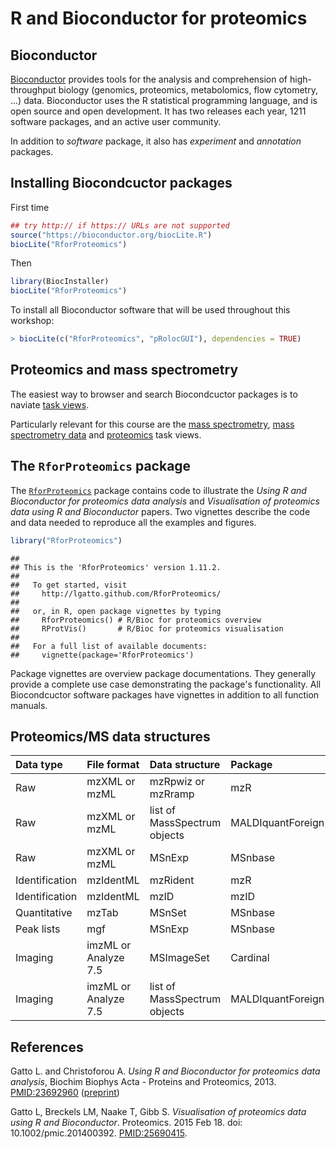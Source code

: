 # R and Bioconductor for proteomics

## Bioconductor

[Bioconductor](http://www.bioconductor.org/) provides tools for the
analysis and comprehension of high-throughput biology (genomics,
proteomics, metabolomics, flow cytometry, ...)  data. Bioconductor
uses the R statistical programming language, and is open source and
open development. It has two releases each year, 1211 software
packages, and an active user community.

In addition to *software* package, it also has *experiment* and
*annotation* packages.

## Installing Biocondcuctor packages

First time


```r
## try http:// if https:// URLs are not supported
source("https://bioconductor.org/biocLite.R")
biocLite("RforProteomics")
```

Then


```r
library(BiocInstaller)
biocLite("RforProteomics")
```

To install all Bioconductor software that will be used throughout this
workshop:


```r
> biocLite(c("RforProteomics", "pRolocGUI"), dependencies = TRUE)
```
## Proteomics and mass spectrometry

The easiest way to browser and search Biocondcuctor packages is to
naviate [task
views](http://www.bioconductor.org/packages/release/BiocViews.html#___Software).

Particularly relevant for this course are the [mass
spectrometry](http://www.bioconductor.org/packages/release/BiocViews.html#___MassSpectrometry),
[mass spectrometry
data](http://www.bioconductor.org/packages/release/BiocViews.html#___MassSpectrometryData)
and
[proteomics](http://www.bioconductor.org/packages/release/BiocViews.html#___Proteomics)
task views.

## The `RforProteomics` package

The
[`RforProteomics`](http://www.bioconductor.org/packages/release/data/experiment/html/RforProteomics.html)
package contains code to illustrate the *Using R and Bioconductor for
proteomics data analysis* and *Visualisation of proteomics data using
R and Bioconductor* papers. Two vignettes describe the code and data
needed to reproduce all the examples and figures.





```r
library("RforProteomics")
```

```
## 
## This is the 'RforProteomics' version 1.11.2.
## 
##   To get started, visit
##     http://lgatto.github.com/RforProteomics/
## 
##   or, in R, open package vignettes by typing
##     RforProteomics() # R/Bioc for proteomics overview
##     RProtVis()       # R/Bioc for proteomics visualisation
## 
##   For a full list of available documents:
##     vignette(package='RforProteomics')
```

Package vignettes are overview package documentations. They generally
provide a complete use case demonstrating the package's
functionality. All Biocondcuctor software packages have vignettes in
addition to all function manuals.

## Proteomics/MS data structures


|Data type      |File format          |Data structure               |Package           |
|:--------------|:--------------------|:----------------------------|:-----------------|
|Raw            |mzXML or mzML        |mzRpwiz or mzRramp           |mzR               |
|Raw            |mzXML or mzML        |list of MassSpectrum objects |MALDIquantForeign |
|Raw            |mzXML or mzML        |MSnExp                       |MSnbase           |
|Identification |mzIdentML            |mzRident                     |mzR               |
|Identification |mzIdentML            |mzID                         |mzID              |
|Quantitative   |mzTab                |MSnSet                       |MSnbase           |
|Peak lists     |mgf                  |MSnExp                       |MSnbase           |
|Imaging        |imzML or Analyze 7.5 |MSImageSet                   |Cardinal          |
|Imaging        |imzML or Analyze 7.5 |list of MassSpectrum objects |MALDIquantForeign |

## References

Gatto L. and Christoforou A. *Using R and Bioconductor for proteomics
data analysis*, Biochim Biophys Acta - Proteins and Proteomics,
2013. [PMID:23692960](https://www.ncbi.nlm.nih.gov/pubmed/23692960)
([preprint](https://arxiv.org/abs/1305.6559))

Gatto L, Breckels LM, Naake T, Gibb S. *Visualisation of proteomics
data using R and Bioconductor*. Proteomics. 2015 Feb 18. doi:
10.1002/pmic.201400392. [PMID:25690415](http://www.ncbi.nlm.nih.gov/pubmed/25690415).



